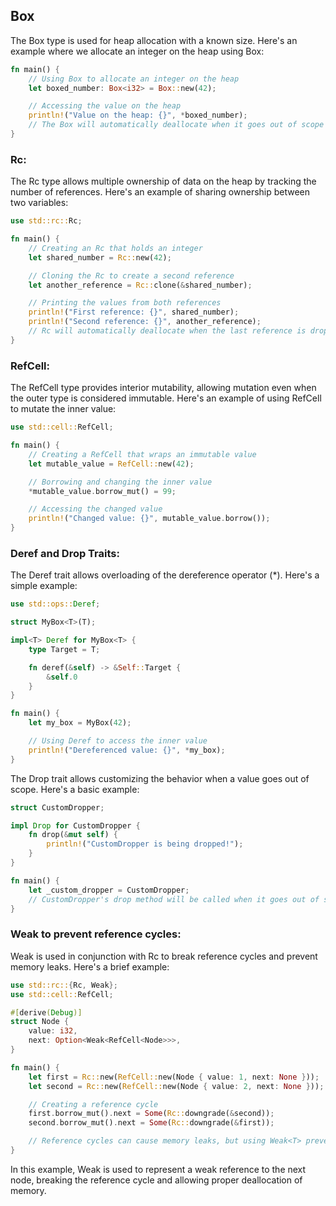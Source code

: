 ## Box<T>
The Box<T> type is used for heap allocation with a known size. Here's an example where we allocate an integer on the heap using Box:

```rust
fn main() {
    // Using Box to allocate an integer on the heap
    let boxed_number: Box<i32> = Box::new(42);

    // Accessing the value on the heap
    println!("Value on the heap: {}", *boxed_number);
    // The Box will automatically deallocate when it goes out of scope
}
```

### Rc<T>:
The Rc<T> type allows multiple ownership of data on the heap by tracking the number of references. Here's an example of sharing ownership between two variables:

```rust
use std::rc::Rc;

fn main() {
    // Creating an Rc that holds an integer
    let shared_number = Rc::new(42);

    // Cloning the Rc to create a second reference
    let another_reference = Rc::clone(&shared_number);

    // Printing the values from both references
    println!("First reference: {}", shared_number);
    println!("Second reference: {}", another_reference);
    // Rc will automatically deallocate when the last reference is dropped
}
```

### RefCell<T>:
The RefCell<T> type provides interior mutability, allowing mutation even when the outer type is considered immutable. Here's an example of using RefCell to mutate the inner value:

```rust
use std::cell::RefCell;

fn main() {
    // Creating a RefCell that wraps an immutable value
    let mutable_value = RefCell::new(42);

    // Borrowing and changing the inner value
    *mutable_value.borrow_mut() = 99;

    // Accessing the changed value
    println!("Changed value: {}", mutable_value.borrow());
}
```

### Deref and Drop Traits:
The Deref trait allows overloading of the dereference operator (*). Here's a simple example:

```rust
use std::ops::Deref;

struct MyBox<T>(T);

impl<T> Deref for MyBox<T> {
    type Target = T;

    fn deref(&self) -> &Self::Target {
        &self.0
    }
}

fn main() {
    let my_box = MyBox(42);

    // Using Deref to access the inner value
    println!("Dereferenced value: {}", *my_box);
}
```
The Drop trait allows customizing the behavior when a value goes out of scope. Here's a basic example:

```rust
struct CustomDropper;

impl Drop for CustomDropper {
    fn drop(&mut self) {
        println!("CustomDropper is being dropped!");
    }
}

fn main() {
    let _custom_dropper = CustomDropper;
    // CustomDropper's drop method will be called when it goes out of scope
}
```

### Weak<T> to prevent reference cycles:
Weak<T> is used in conjunction with Rc<T> to break reference cycles and prevent memory leaks. Here's a brief example:

```rust
use std::rc::{Rc, Weak};
use std::cell::RefCell;

#[derive(Debug)]
struct Node {
    value: i32,
    next: Option<Weak<RefCell<Node>>>,
}

fn main() {
    let first = Rc::new(RefCell::new(Node { value: 1, next: None }));
    let second = Rc::new(RefCell::new(Node { value: 2, next: None }));

    // Creating a reference cycle
    first.borrow_mut().next = Some(Rc::downgrade(&second));
    second.borrow_mut().next = Some(Rc::downgrade(&first));

    // Reference cycles can cause memory leaks, but using Weak<T> prevents it
}
```
In this example, Weak<T> is used to represent a weak reference to the next node, breaking the reference cycle and allowing proper deallocation of memory.